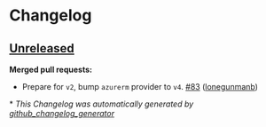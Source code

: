 # Changelog

## [Unreleased](https://github.com/Azure/terraform-azurerm-virtual-machine/tree/HEAD)

**Merged pull requests:**

- Prepare for `v2`, bump `azurerm` provider to `v4`. [\#83](https://github.com/Azure/terraform-azurerm-virtual-machine/pull/83) ([lonegunmanb](https://github.com/lonegunmanb))



\* *This Changelog was automatically generated by [github_changelog_generator](https://github.com/github-changelog-generator/github-changelog-generator)*

